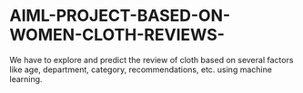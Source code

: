 # AIML-PROJECT-BASED-ON-WOMEN-CLOTH-REVIEWS-
We have to explore and predict the review of cloth based on several factors like age, department, category, recommendations, etc. using machine learning.
